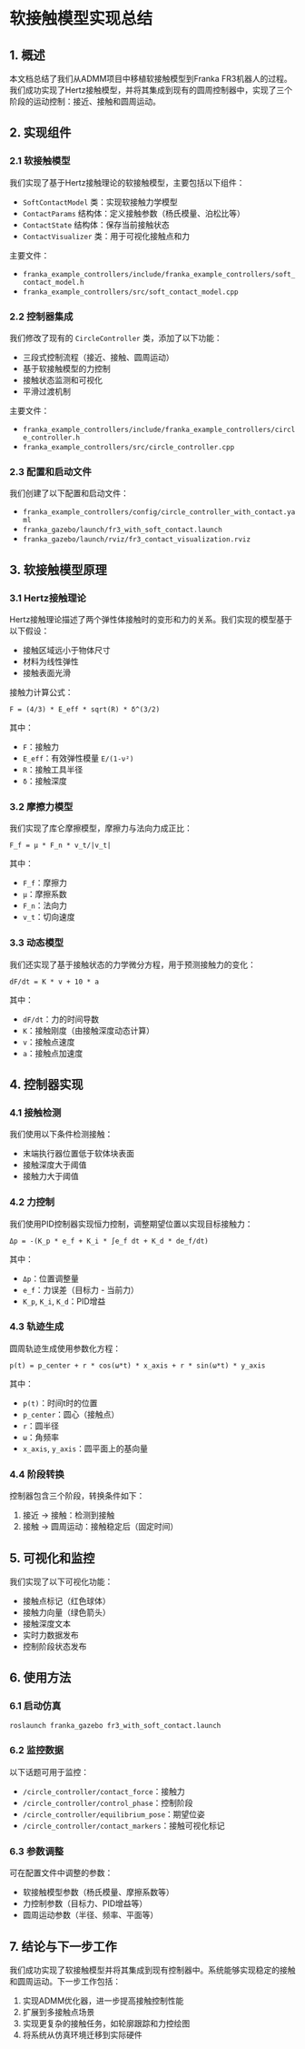 # 软接触模型实现总结

## 1. 概述

本文档总结了我们从ADMM项目中移植软接触模型到Franka FR3机器人的过程。我们成功实现了Hertz接触模型，并将其集成到现有的圆周控制器中，实现了三个阶段的运动控制：接近、接触和圆周运动。

## 2. 实现组件

### 2.1 软接触模型

我们实现了基于Hertz接触理论的软接触模型，主要包括以下组件：

- `SoftContactModel` 类：实现软接触力学模型
- `ContactParams` 结构体：定义接触参数（杨氏模量、泊松比等）
- `ContactState` 结构体：保存当前接触状态
- `ContactVisualizer` 类：用于可视化接触点和力

主要文件：
- `franka_example_controllers/include/franka_example_controllers/soft_contact_model.h`
- `franka_example_controllers/src/soft_contact_model.cpp`

### 2.2 控制器集成

我们修改了现有的 `CircleController` 类，添加了以下功能：

- 三段式控制流程（接近、接触、圆周运动）
- 基于软接触模型的力控制
- 接触状态监测和可视化
- 平滑过渡机制

主要文件：
- `franka_example_controllers/include/franka_example_controllers/circle_controller.h`
- `franka_example_controllers/src/circle_controller.cpp`

### 2.3 配置和启动文件

我们创建了以下配置和启动文件：

- `franka_example_controllers/config/circle_controller_with_contact.yaml`
- `franka_gazebo/launch/fr3_with_soft_contact.launch`
- `franka_gazebo/launch/rviz/fr3_contact_visualization.rviz`

## 3. 软接触模型原理

### 3.1 Hertz接触理论

Hertz接触理论描述了两个弹性体接触时的变形和力的关系。我们实现的模型基于以下假设：

- 接触区域远小于物体尺寸
- 材料为线性弹性
- 接触表面光滑

接触力计算公式：
```
F = (4/3) * E_eff * sqrt(R) * δ^(3/2)
```
其中：
- `F`：接触力
- `E_eff`：有效弹性模量 `E/(1-ν²)`
- `R`：接触工具半径
- `δ`：接触深度

### 3.2 摩擦力模型

我们实现了库仑摩擦模型，摩擦力与法向力成正比：
```
F_f = μ * F_n * v_t/|v_t|
```
其中：
- `F_f`：摩擦力
- `μ`：摩擦系数
- `F_n`：法向力
- `v_t`：切向速度

### 3.3 动态模型

我们还实现了基于接触状态的力学微分方程，用于预测接触力的变化：
```
dF/dt = K * v + 10 * a
```
其中：
- `dF/dt`：力的时间导数
- `K`：接触刚度（由接触深度动态计算）
- `v`：接触点速度
- `a`：接触点加速度

## 4. 控制器实现

### 4.1 接触检测

我们使用以下条件检测接触：
- 末端执行器位置低于软体块表面
- 接触深度大于阈值
- 接触力大于阈值

### 4.2 力控制

我们使用PID控制器实现恒力控制，调整期望位置以实现目标接触力：
```
Δp = -(K_p * e_f + K_i * ∫e_f dt + K_d * de_f/dt)
```
其中：
- `Δp`：位置调整量
- `e_f`：力误差（目标力 - 当前力）
- `K_p`, `K_i`, `K_d`：PID增益

### 4.3 轨迹生成

圆周轨迹生成使用参数化方程：
```
p(t) = p_center + r * cos(ω*t) * x_axis + r * sin(ω*t) * y_axis
```
其中：
- `p(t)`：时间t时的位置
- `p_center`：圆心（接触点）
- `r`：圆半径
- `ω`：角频率
- `x_axis`, `y_axis`：圆平面上的基向量

### 4.4 阶段转换

控制器包含三个阶段，转换条件如下：
1. 接近 → 接触：检测到接触
2. 接触 → 圆周运动：接触稳定后（固定时间）

## 5. 可视化和监控

我们实现了以下可视化功能：

- 接触点标记（红色球体）
- 接触力向量（绿色箭头）
- 接触深度文本
- 实时力数据发布
- 控制阶段状态发布

## 6. 使用方法

### 6.1 启动仿真

```bash
roslaunch franka_gazebo fr3_with_soft_contact.launch
```

### 6.2 监控数据

以下话题可用于监控：
- `/circle_controller/contact_force`：接触力
- `/circle_controller/control_phase`：控制阶段
- `/circle_controller/equilibrium_pose`：期望位姿
- `/circle_controller/contact_markers`：接触可视化标记

### 6.3 参数调整

可在配置文件中调整的参数：
- 软接触模型参数（杨氏模量、摩擦系数等）
- 力控制参数（目标力、PID增益等）
- 圆周运动参数（半径、频率、平面等）

## 7. 结论与下一步工作

我们成功实现了软接触模型并将其集成到现有控制器中。系统能够实现稳定的接触和圆周运动。下一步工作包括：

1. 实现ADMM优化器，进一步提高接触控制性能
2. 扩展到多接触点场景
3. 实现更复杂的接触任务，如轮廓跟踪和力控绘图
4. 将系统从仿真环境迁移到实际硬件 